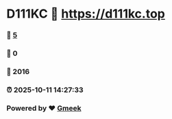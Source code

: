 # D111KC :link: https://d111kc.top 
### :page_facing_up: [5](https://d111kc.top/tag.html) 
### :speech_balloon: 0 
### :hibiscus: 2016 
### :alarm_clock: 2025-10-11 14:27:33 
### Powered by :heart: [Gmeek](https://github.com/Meekdai/Gmeek)
